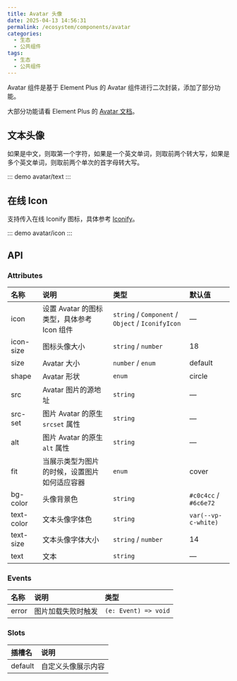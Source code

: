 ```yaml
---
title: Avatar 头像
date: 2025-04-13 14:56:31
permalink: /ecosystem/components/avatar
categories:
  - 生态
  - 公共组件
tags:
  - 生态
  - 公共组件
---
```


Avatar 组件是基于 Element Plus 的 Avatar 组件进行二次封装，添加了部分功能。

大部分功能请看 Element Plus 的 [Avatar 文档](https://element-plus.org/zh-CN/component/avatar.html)。

## 文本头像

如果是中文，则取第一个字符，如果是一个英文单词，则取前两个转大写，如果是多个英文单词，则取前两个单次的首字母转大写。

::: demo
avatar/text
:::

## 在线 Icon

支持传入在线 Iconify 图标，具体参考 [Iconify](https://iconify.design)。

::: demo
avatar/icon
:::

## API

### Attributes

| 名称       | 说明                                         | 类型                                              | 默认值                |
| :--------- | :------------------------------------------- | :------------------------------------------------ | :-------------------- |
| icon       | 设置 Avatar 的图标类型，具体参考 Icon 组件   | `string` / `Component` / `Object` / `IconifyIcon` | —                     |
| icon-size  | 图标头像大小                                 | `string` / `number`                               | 18                    |
| size       | Avatar 大小                                  | `number` / `enum`                                 | default               |
| shape      | Avatar 形状                                  | `enum`                                            | circle                |
| src        | Avatar 图片的源地址                          | `string`                                          | —                     |
| src-set    | 图片 Avatar 的原生 `srcset` 属性             | `string`                                          | —                     |
| alt        | 图片 Avatar 的原生 `alt` 属性                | `string`                                          | —                     |
| fit        | 当展示类型为图片的时候，设置图片如何适应容器 | `enum`                                            | cover                 |
| bg-color   | 头像背景色                                   | `string`                                          | `#c0c4cc` / `#6c6e72` |
| text-color | 文本头像字体色                               | `string`                                          | `var(--vp-c-white)`   |
| text-size  | 文本头像字体大小                             | `string` / `number`                               | 14                    |
| text       | 文本                                         | `string`                                          | —                     |

### Events

| 名称  | 说明               | 类型                 |
| :---- | :----------------- | :------------------- |
| error | 图片加载失败时触发 | `(e: Event) => void` |

### Slots

| 插槽名  | 说明               |
| :------ | :----------------- |
| default | 自定义头像展示内容 |
